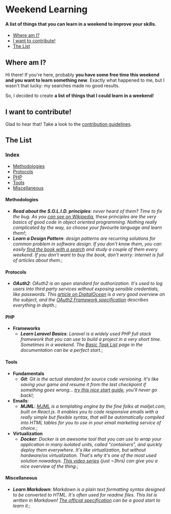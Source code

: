 # Weekend Learning

#### A list of things that you can learn in a weekend to improve your skills.

* [Where am I?](#where-am-i)
* [I want to contribute!](#i-want-to-contribute)
* [The List](#the-list)

## Where am I?

Hi there! If you're here, probably **you have some free time this weekend and you want to learn something new**. Exactly what happened to me, but I wasn't that lucky: my searches made no good results.

So, I decided to create **a list of things that I could learn in a weekend**!

## I want to contribute!

Glad to hear that! Take a look to the [contribution guidelines](CONTRIBUTING.md).

## The List

### Index

- [Methodologies](#methodologies)
- [Protocols](#protocols)
- [PHP](#php)
- [Tools](#tools)
- [Miscellaneous](#miscellaneous)

#### Methodologies

- **_Read about the S.O.L.I.D. principles_**: *never heard of them? Time to fix the bug. As you [can see on Wikipedia](https://en.wikipedia.org/wiki/SOLID_(object-oriented_design)), these principles are the very basics of good code in object oriented programming. Nothing really complicated by the way, so choose your favourite language and learn them!*;
- **_Learn a Design Pattern_**: *design patterns are recurring solutions for common problem in software design. If you don't know them, you can easily [find the book with a search](http://lmgtfy.com/?q=Design+Patterns%3A+Elements+of+Reusable+Object-Oriented+Software) and study a couple of them every weekend. If you don't want to buy the book, don't worry: internet is full of articles about them.*;

#### Protocols

- **_OAuth2_**: *OAuth2 is an open standard for authorization. It's used to log users into third party services without exposing sensible credentials, like passwords. This [article on DigitalOcean](https://www.digitalocean.com/community/tutorials/an-introduction-to-oauth-2) is a very good overview on the subject, and the [OAuth2 Framework specification](http://tools.ietf.org/html/rfc6749) describes everything in depth.*;

#### PHP

- **Frameworks**
  - **_Learn Laravel Basics_**: *Laravel is a widely used PHP full stack framework that you can use to build a project in a very short time. Sometimes in a weekend. The [Basic Task List](https://laravel.com/docs/5.2/quickstart) page in the documentation can be a perfect start.*;

#### Tools

- **Fundamentals**
  - **_Git_**: *Git is the actual standard for source code versioning. It's like saving your game and resume it from the last checkpoint if something goes wrong... [try this nice start guide](http://rogerdudler.github.io/git-guide/), you'll never go back!*;
- **Emails**:
  - **_MJML_**: *[MJML](http://www.mjml.io) is a templating engine by the fine folks at mailjet.com, built on React.js. It enables you to code responsive emails with a really simple but flexible syntax, that will be automatically compiled into HTML tables for you to use in your email marketing service of choice.*;
- **Virtualization**
  - **_Docker_**: *Docker is an awesome tool that you can use to wrap your application in many isolated units, called "containers", and quickly deploy them everywhere. It's like virtualization, but without hardware/os virtualization. That's why it's one of the most used solution nowadays. [This video series](https://training.docker.com/self-paced-training) (just ~3hrs) can give you a nice overview of the thing.*;

#### Miscellaneous

- **_Learn Markdown_**: *Markdown is a plain text formatting syntax designed to be converted to HTML. It's often used for readme files. This list is written in Markdown! [The official specification](http://daringfireball.net/projects/markdown/) can be a good start to learn it.*;
